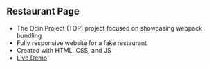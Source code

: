 ## Restaurant Page

- The Odin Project (TOP) project focused on showcasing webpack bundling
- Fully responsive website for a fake restaurant
- Created with HTML, CSS, and JS
- [Live Demo](https://zopalmer14.github.io/TOP-restaurant-page/)  
